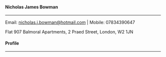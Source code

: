 #### Nicholas James Bowman
---
Email: nicholas.j.bowman@hotmail.com | Mobile: 07834390647

Flat 907 Balmoral Apartments, 2 Praed Street, London, W2 1JN


#### Profile
---
